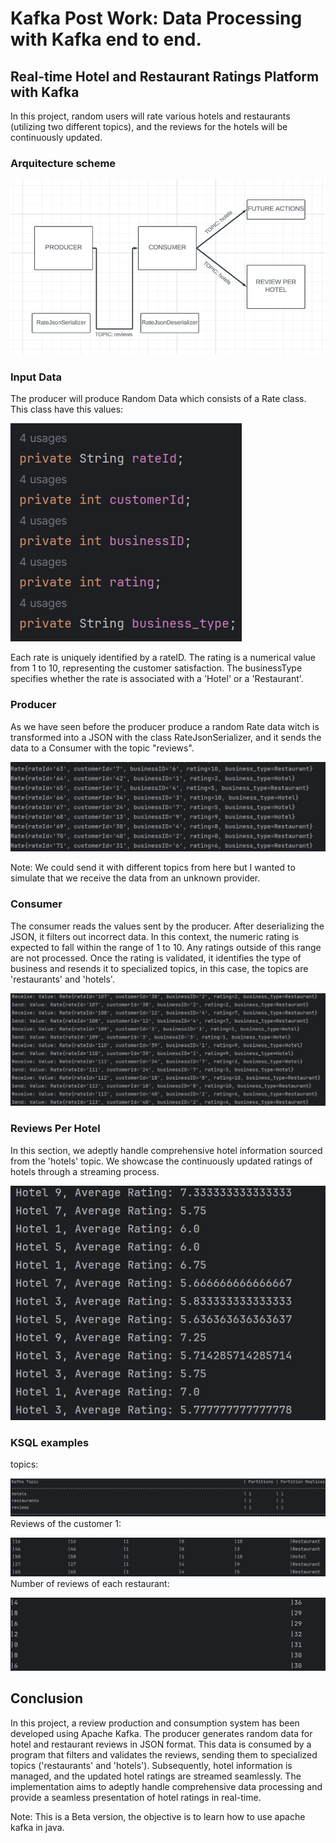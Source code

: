 # Kafka Post Work: Data Processing with Kafka end to end.

## Real-time Hotel and Restaurant Ratings Platform with Kafka

In this project, random users will rate various hotels and restaurants (utilizing two different topics), and the reviews for the hotels will be continuously updated.

### Arquitecture scheme
![imagen arquitectura](image.png)

### Input Data

The producer will produce Random Data which consists of a Rate class.
This class have this values:

![img.png](img/img.png)

Each rate is uniquely identified by a rateID. 
The rating is a numerical value from 1 to 10, representing the customer satisfaction. 
The businessType specifies whether the rate is associated with a 'Hotel' or a 'Restaurant'.

### Producer
As we have seen before the producer produce a random Rate data witch is transformed into a JSON with the class RateJsonSerializer, 
and it sends the data to a Consumer with the topic "reviews".

![img_2.png](img/img_2.png)

Note: We could send it with different topics from here but I wanted to simulate that we receive the data from an unknown provider. 

### Consumer
The consumer reads the values sent by the producer. 
After deserializing the JSON, it filters out incorrect data. 
In this context, the numeric rating is expected to fall within the range of 1 to 10. 
Any ratings outside of this range are not processed.
Once the rating is validated, it identifies the type of business and resends it to specialized topics, in this case, 
the topics are 'restaurants' and 'hotels'.

![img_3.png](img/img_3.png)

### Reviews Per Hotel
In this section, we adeptly handle comprehensive hotel information sourced from the 'hotels' topic. 
We showcase the continuously updated ratings of hotels through a streaming process.

![img_4.png](img/img_4.png)

### KSQL examples
topics:

![img_6.png](img/img_6.png)
Reviews of the customer 1:

![img_7.png](img/img_7.png)
Number of reviews of each restaurant:

![img_8.png](img/img_8.png)

## Conclusion


In this project, a review production and consumption system has been developed using Apache Kafka. The producer generates random data for hotel and restaurant reviews in JSON format. This data is consumed by a program that filters and validates the reviews, sending them to specialized topics ('restaurants' and 'hotels'). Subsequently, hotel information is managed, and the updated hotel ratings are streamed seamlessly. The implementation aims to adeptly handle comprehensive data processing and provide a seamless presentation of hotel ratings in real-time.

Note: This is a Beta version, the objective is to learn how to use apache kafka in java.

